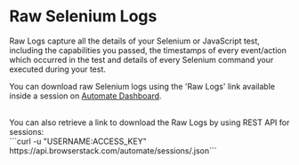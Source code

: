 # Raw Selenium Logs #

Raw Logs capture all the details of your Selenium or JavaScript test, including the capabilities you passed, the timestamps of every event/action which occurred in the test and details of every Selenium command your executed during your test.

You can download raw Selenium logs using the 'Raw Logs' link available inside a session on [Automate Dashboard](https://automate.browserstack.com).

<br/>
You can also retrieve a link to download the Raw Logs by using REST API for sessions:<br/>
```curl -u "USERNAME:ACCESS_KEY" https://api.browserstack.com/automate/sessions/<session-id>.json```